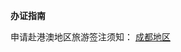 **办证指南**

申请赴港澳地区旅游签注须知： [成都地区](http://cdcrj.chengdu.gov.cn/cdcrj/c112383/2019-04/02/content_169729bdf59d42d29f70b854824decf6.shtml)
